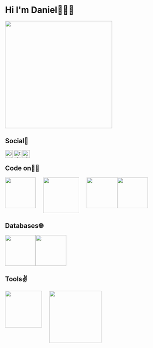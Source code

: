 # Hi I'm Daniel👋👨‍💻
<img width="350" src="https://raw.githubusercontent.com/gist/patevs/b007a0e98fb216438d4cbf559fac4166/raw/88f20c9d749d756be63f22b09f3c4ac570bc5101/programming.gif" alt="">

## Social💬
<a href="https://instagram.com/sattarzanov_">
    <img align="left" alt="instagram" width="25px" src="https://upload.wikimedia.org/wikipedia/commons/thumb/a/a5/Instagram_icon.png/2048px-Instagram_icon.png">
</a>
<a href="https://t.me/sattarzanov">
    <img align="left" alt="telegram" width="25px" src="https://www.freepnglogos.com/uploads/telegram-logo-4.png">
</a>
<a href="https://wa.me/+996222121217">
    <img align="left" alt="whatsapp" width="25px" src="https://upload.wikimedia.org/wikipedia/commons/thumb/1/19/WhatsApp_logo-color-vertical.svg/768px-WhatsApp_logo-color-vertical.svg.png">
</a>

<br>

## Code on👨‍💻
<div style="display: flex;">
    <img width="100" src="https://encrypted-tbn0.gstatic.com/images?q=tbn:ANd9GcQAD2APNZeHXaSogF8b_YZyz5IAyXZR9rsWvRyB2rb5LBb1hOCz8qwmo-_a3NlcWjg34ko&usqp=CAU" alt="">
    <img width="116.5" style="margin-left: 25px;" src="https://html5hive.org/wp-content/uploads/2014/03/css-beginners-tutorial.jpg.webp" alt="">
    <img width="100" height="100" style="margin-left: 25px;" src="https://upload.wikimedia.org/wikipedia/commons/thumb/9/99/Unofficial_JavaScript_logo_2.svg/1024px-Unofficial_JavaScript_logo_2.svg.png" alt="">
    <img width="100" src="https://camo.githubusercontent.com/450108e079e68a64343321bdfd3ea6d114f57cd601e677d7ffd2fffb07d04324/68747470733a2f2f636f6d6d6f6e732e626d7374752e77696b692f696d616765732f622f62382f426f6f7473747261702e706e67" alt="">
</div>

## Databases🌐
<div style="display: flex;">
    <img width="100" src="https://logospng.org/wp-content/uploads/node-js.png" alt="">
    <img width="100" src="https://lh3.googleusercontent.com/-XvJzhz3pfH0/XjYG_xWkESI/AAAAAAAAJ9c/AYlgAtRknEU2W5fMcFhQoL6rmO8EBtIDQCK8BGAsYHg/s0/2020-02-01.png" alt="">
</div>

## Tools✌
<div style="display: flex;">
    <img width="120" src="https://camo.githubusercontent.com/7b52c4eac78b0cd81aea83c013355983d87d8cfc7baa7a21543195a28f904bdd/68747470733a2f2f702e6b696e64706e672e636f6d2f706963632f732f3132382d313238303138375f6769746875622d6c6f676f2d706e672d6769746875622d7472616e73706172656e742d706e672e706e67" alt="">
    <img width="170" style="margin-left: 25px;"src="https://camo.githubusercontent.com/4ceb7b3591c51a5dda2123470c84f562e947c32d46c9f32759d906b20a819a11/68747470733a2f2f75706c6f61642e77696b696d656469612e6f72672f77696b6970656469612f636f6d6d6f6e732f7468756d622f652f65302f4769742d6c6f676f2e7376672f3132383070782d4769742d6c6f676f2e7376672e706e67" alt="">
</div>
